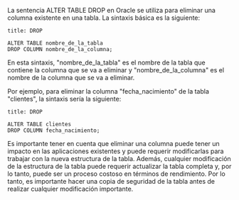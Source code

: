 La sentencia ALTER TABLE DROP en Oracle se utiliza para eliminar una columna existente en una tabla. La sintaxis básica es la siguiente:

```ad-important
title: DROP
```
```
ALTER TABLE nombre_de_la_tabla
DROP COLUMN nombre_de_la_columna;
```

En esta sintaxis, "nombre_de_la_tabla" es el nombre de la tabla que contiene la columna que se va a eliminar y "nombre_de_la_columna" es el nombre de la columna que se va a eliminar.

Por ejemplo, para eliminar la columna "fecha_nacimiento" de la tabla "clientes", la sintaxis sería la siguiente:

```ad-example
title: DROP
```
```
ALTER TABLE clientes
DROP COLUMN fecha_nacimiento;
```

Es importante tener en cuenta que eliminar una columna puede tener un impacto en las aplicaciones existentes y puede requerir modificarlas para trabajar con la nueva estructura de la tabla. Además, cualquier modificación de la estructura de la tabla puede requerir actualizar la tabla completa y, por lo tanto, puede ser un proceso costoso en términos de rendimiento. Por lo tanto, es importante hacer una copia de seguridad de la tabla antes de realizar cualquier modificación importante.